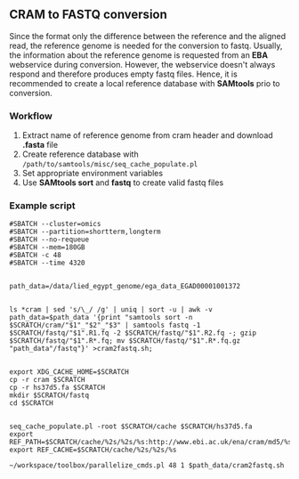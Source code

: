 ## CRAM to FASTQ conversion
Since the format only the difference between the reference and the aligned read, the reference genome is needed for the conversion to fastq. Usually, the information about the reference genome is requested from an **EBA** webservice during conversion. However, the webservice doesn't always respond and therefore produces empty fastq files. Hence, it is recommended to create a local reference database with **SAMtools** prio to conversion.

### Workflow
1. Extract name of reference genome from cram header and download **.fasta** file
2. Create reference database with ```/path/to/samtools/misc/seq_cache_populate.pl```
3. Set appropriate environment variables
4. Use **SAMtools sort** and **fastq** to create valid fastq files

### Example script

```#! /bin/bash
#SBATCH --cluster=omics
#SBATCH --partition=shortterm,longterm
#SBATCH --no-requeue
#SBATCH --mem=180GB
#SBATCH -c 48
#SBATCH --time 4320


path_data=/data/lied_egypt_genome/ega_data_EGAD00001001372


ls *cram | sed 's/\_/ /g' | uniq | sort -u | awk -v path_data=$path_data '{print "samtools sort -n $SCRATCH/cram/"$1"_"$2"_"$3" | samtools fastq -1 $SCRATCH/fastq/"$1".R1.fq -2 $SCRATCH/fastq/"$1".R2.fq -; gzip $SCRATCH/fastq/"$1".R*.fq; mv $SCRATCH/fastq/"$1".R*.fq.gz "path_data"/fastq"}' >cram2fastq.sh;


export XDG_CACHE_HOME=$SCRATCH
cp -r cram $SCRATCH
cp -r hs37d5.fa $SCRATCH
mkdir $SCRATCH/fastq
cd $SCRATCH


seq_cache_populate.pl -root $SCRATCH/cache $SCRATCH/hs37d5.fa
export REF_PATH=$SCRATCH/cache/%2s/%2s/%s:http://www.ebi.ac.uk/ena/cram/md5/%s
export REF_CACHE=$SCRATCH/cache/%2s/%2s/%s

~/workspace/toolbox/parallelize_cmds.pl 48 1 $path_data/cram2fastq.sh
```
